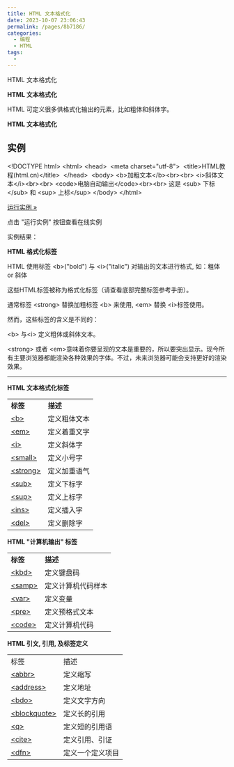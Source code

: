 ```yaml
---
title: HTML 文本格式化
date: 2023-10-07 23:06:43
permalink: /pages/8b7186/
categories:
  - 编程
  - HTML
tags:
  - 
---
```

HTML 文本格式化

**HTML 文本格式化**

HTML 可定义很多供格式化输出的元素，比如粗体和斜体字。

**HTML 文本格式化**

## 实例

&lt;!DOCTYPE html&gt;
&lt;html&gt;
&lt;head&gt; 
&lt;meta charset="utf-8"&gt; 
&lt;title&gt;HTML教程(html.cn)&lt;/title&gt; 
&lt;/head&gt; 
&lt;body&gt;
&lt;b&gt;加粗文本&lt;/b&gt;&lt;br&gt;&lt;br&gt;
&lt;i&gt;斜体文本&lt;/i&gt;&lt;br&gt;&lt;br&gt;
&lt;code&gt;电脑自动输出&lt;/code&gt;&lt;br&gt;&lt;br&gt;
这是 &lt;sub&gt; 下标&lt;/sub&gt; 和 &lt;sup&gt; 上标&lt;/sup&gt;
&lt;/body&gt;
&lt;/html&gt;

[运行实例 »](#)

点击 "运行实例" 按钮查看在线实例

实例结果：


**HTML 格式化标签**

HTML 使用标签 &lt;b&gt;("bold") 与 &lt;i&gt;("italic") 对输出的文本进行格式, 如：粗体 or 斜体

这些HTML标签被称为格式化标签（请查看底部完整标签参考手册）。

通常标签 &lt;strong&gt; 替换加粗标签 &lt;b&gt; 来使用, &lt;em&gt; 替换 &lt;i&gt;标签使用。

然而，这些标签的含义是不同的：

&lt;b&gt; 与&lt;i&gt; 定义粗体或斜体文本。

&lt;strong&gt; 或者 &lt;em&gt;意味着你要呈现的文本是重要的，所以要突出显示。现今所有主要浏览器都能渲染各种效果的字体。不过，未来浏览器可能会支持更好的渲染效果。

* * *

**HTML 文本格式化标签**

|     |     |
| --- | --- |
| **标签** | **描述** |
| [&lt;b&gt;](https://m.html.cn/doc/html/tags/tag-b/) | 定义粗体文本 |
| [&lt;em&gt;](https://m.html.cn/doc/html/tags/tag-em/) | 定义着重文字 |
| [&lt;i&gt;](https://m.html.cn/doc/html/tags/tag-i/) | 定义斜体字 |
| [&lt;small&gt;](https://m.html.cn/doc/html/tags/tag-small/) | 定义小号字 |
| [&lt;strong&gt;](https://m.html.cn/doc/html/tags/tag-strong/) | 定义加重语气 |
| [&lt;sub&gt;](https://m.html.cn/doc/html/tags/tag-sub/) | 定义下标字 |
| [&lt;sup&gt;](https://m.html.cn/doc/html/tags/tag-sup/) | 定义上标字 |
| [&lt;ins&gt;](https://m.html.cn/doc/html/tags/tag-ins/) | 定义插入字 |
| [&lt;del&gt;](https://m.html.cn/doc/html/tags/tag-del/) | 定义删除字 |

**HTML "计算机输出" 标签**

|     |     |
| --- | --- |
| **标签** | **描述** |
| [&lt;kbd&gt;](https://m.html.cn/doc/html/tags/tag-kbd/) | 定义键盘码 |
| [&lt;samp&gt;](https://m.html.cn/doc/html/tags/tag-samp/) | 定义计算机代码样本 |
| [&lt;var&gt;](https://m.html.cn/doc/html/tags/tag-var/) | 定义变量 |
| [&lt;pre&gt;](https://m.html.cn/doc/html/tags/tag-pre/) | 定义预格式文本 |
| [&lt;code&gt;](https://m.html.cn/doc/html/tags/tag-code/) | 定义计算机代码 |

**HTML 引文, 引用, 及标签定义**

|     |     |
| --- | --- |
| 标签  | 描述  |
| [&lt;abbr&gt;](https://m.html.cn/doc/html/tags/tag-abbr/) | 定义缩写 |
| [&lt;address&gt;](https://m.html.cn/doc/html/tags/tag-address/) | 定义地址 |
| [&lt;bdo&gt;](https://m.html.cn/doc/html/tags/tag-bdo/) | 定义文字方向 |
| [&lt;blockquote&gt;](https://m.html.cn/doc/html/tags/tag-blockquote/) | 定义长的引用 |
| [&lt;q&gt;](https://m.html.cn/doc/html/tags/tag-q/) | 定义短的引用语 |
| [&lt;cite&gt;](https://m.html.cn/doc/html/tags/tag-cite/) | 定义引用、引证 |
| [&lt;dfn&gt;](https://m.html.cn/doc/html/tags/tag-cite/) | 定义一个定义项目 |